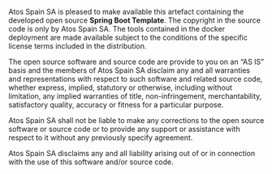 Atos Spain SA is pleased to make available this artefact containing the developed open source **Spring Boot Template**.
The copyright in the source code is only by Atos Spain SA. The tools contained in the docker deployment are made available subject to the conditions of the specific license terms included in the distribution.

The open source software and source code are provide to you on an “AS IS” basis and the members of Atos Spain SA disclaim any and all warranties and representations with respect to such software and related source code, whether express, implied, statutory or otherwise, including without limitation, any implied warranties of title, non-infringement, merchantability, satisfactory quality, accuracy or fitness for a particular purpose.

Atos Spain SA shall not be liable to make any corrections to the open source software or source code or to provide any support or assistance with respect to it without any previously specify agreement.

Atos Spain SA disclaims any and all liability arising out of or in connection with the use of this software and/or source code.

